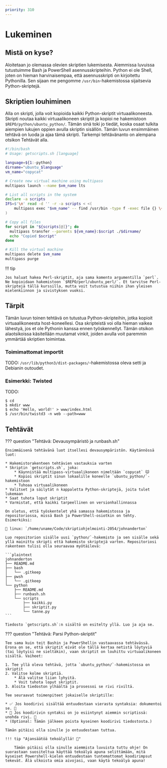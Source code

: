 ```yaml
---
priority: 310
---
```


# Lukeminen

## Mistä on kyse?

Aloitetaan jo olemassa olevien skriptien lukemisesta. Aiemmissa luvuissa tutustuimme Bash ja PowerShell asennusskripteihin. Python ei ole Shell, joten on hieman harvinaisempaa, että asennusskripti on kirjoitettu Pythonilla. Sen sijaan me pengomme `/usr/bin`-hakemistossa sijaitsevia Python-skriptejä.

## Skriptien louhiminen

Alla on skripti, jolla voit kopioida kaikki Python-skriptit virtuaalikoneesta. Skripti noutaa kaikki virtuaalikoneen skriptit ja kopioi ne hakemistoon `$REPO/python/ubuntu_python/`. Tämän sinä toki jo tiedät, koska osaat tulkita aiempien lukujen oppien avulla skriptin sisällön. Tämän luvun ensimmäinen tehtävä on luoda ja ajaa tämä skripti. Tarkempi tehtävänanto on alempana otsikon Tehtävät alla.

```bash title="getscripts.sh"
#!/bin/bash
# Usage: getscripts.sh [language]

language=${1:-python}
dirname="ubuntu_$language" 
vm_name="copycat"

# Create new virtual machine using multipass
multipass launch --name $vm_name lts

# List all scripts in the system
declare -a scripts
IFS=$'\n' read -d '' -r -a scripts < <(
    multipass exec "$vm_name" -- find /usr/bin -type f -exec file {} \+ | awk -F: -v lang="python" 'tolower($2) ~ lang {print $1}'
)

# Copy all files
for script in "${scripts[@]}"; do
  multipass transfer --parents ${vm_name}:$script ./$dirname/
  echo "Copied $script"
done

# Kill the virtual machine
multipass delete $vm_name
multipass purge
```

!!! tip

    Jos haluat hakea Perl-skriptit, aja sama komento argumentilla `perl`. Ne kopioidaan hakemistoon `$REPO/perl/ubuntu_perl/`. Et tarvitse Perl-skriptejä tällä kurssilla, mutta voit tutustua niihin ihan yleisen mielenkiinnon ja sivistyksen vuoksi.

## Tärpit

Tämän luvun toinen tehtävä on tutustua Python-skripteihin, jotka kopioit virtuaalikoneesta host-koneellesi. Osa skripteistä voi olla hieman vaikea lähestyä, jos et ole Pythonin kanssa ennen työskennellyt. Tämän otsikon alaotsikoissa käsitellään muutamat vinkit, joiden avulla voit paremmin ymmärtää skriptien toimintaa.

### Toimimattomat importit

TODO: `/usr/lib/python3/dist-packages/`-hakemistossa oleva setti ja Debianin outoudet.

### Esimerkki: Twisted

TODO:

```console
$ cd
$ mkdir www
$ echo 'Hello, world!' > www/index.html
$ /usr/bin/twistd3 -n web --path=www
```

## Tehtävät

??? question "Tehtävä: Devausympäristö ja runbash.sh"

    Ensimmäisenä tehtävänä luot itsellesi devausympäristön. Käytännössä luot:

    * Hakemistorakenteen tehtävien vastauksia varten
    * Skriptin `getscripts.sh`, joka:
        * Käynnistää multipass-virtuaalikoneen nimeltään `copycat` 🐱
        * Kopioi skriptit sinun lokaalille koneelle `ubuntu_python/`-hakemistoon
        * Tuhoaa virtuaalikoneen
    * Valitset ja säilytät n kappaletta Python-skriptejä, joita tulet lukemaan
    * Saat tuhota loput skriptit
    * Varmistat, että kaikki tarpeellinen on versionhallinnassa

    On oletus, että työskentelet yhä samassa hakemistossa ja repositoriossa, missä Bash ja PowerShell-osiotkin on tehty. Esimerkiksi:

    🐧 linux: `/home/uname/Code/skriptiohjelmointi-2054/johnanderton`
    
    Luo repositorion sisälle uusi `python/`-hakemisto ja sen sisälle sekä yllä mainittu skripti että hakemisto skriptejä varten. Repositoriosi rakenteen tulisi olla seuraavaa myötäilevä:

    ```plaintext
    johnanderton
    ├── README.md
    ├── bash
    │   └── .gitkeep 
    ├── pwsh
    │   └── .gitkeep 
    └── python
        ├── README.md
        ├── runbash.sh
        └── scripts
            ├── kaikki.py
            ├── skriptit.py
            └── tanne.py
    ```

    Tiedosto `getscripts.sh`:n sisältö on esitelty yllä. Luo ja aja se.

??? question "Tehtävä: Parsi Python-skriptit"

    Tee sama kuin teit Bashin ja PowerShellin vastaavassa tehtävässä. Erona on se, että skriptit eivät ole tällä kertaa netistä löytyviä (tai löytyisi ne sieltäkin), vaan skriptit on louhittu virtuaalikoneen sisältä. Vaiheet:

    1. Tee yllä oleva tehtävä, jotta `ubuntu_python/`-hakemistossa on skriptit
    2. Valitse kolme skriptiä. 
        * Älä valitse liian lyhyitä.
        * Voit tuhota loput skriptit.
    3. Aloita tiedoston ylhäältä ja prosessoi se rivi riviltä.

    Tee seuraavat toimenpiteet jokaiselle skriptille:

    * ✅ Jos koodirivi sisältää entuudestaan vierasta syntaksia: dokumentoi se. 📄
    * 🔁 Jos koodirivin syntaksi on jo esiintynyt aiemmin scriptissä: unohda rivi. 🫳
    * (Optional: Tämän jälkeen poista kyseinen koodirivi tiedostosta.)

    Tämän pitäisi olla sinulle jo entuudestaan tuttua.

    !!! tip "Ajansäätöä tekoälyllä! 🤖"

        Tämän pitäisi olla sinulle aiemmista luvuista tuttu ohje! On suorastaan suositeltua käyttää tekoälyä apuna selittämään, mitä kyseiset Powershell-kielen entuudestaan tuntemattomat koodirimpsut tekevät. Älä ulkoista omia aivojasi, vaan käytä tekoälyä apuna!